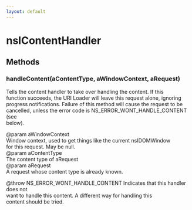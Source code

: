 ```yaml
---
layout: default
---
```


# nsIContentHandler #

## Methods ##

### handleContent(aContentType, aWindowContext, aRequest) ###
  
Tells the content handler to take over handling the content. If this  
function succeeds, the URI Loader will leave this request alone, ignoring  
progress notifications. Failure of this method will cause the request to be  
cancelled, unless the error code is NS_ERROR_WONT_HANDLE_CONTENT (see  
below).  
  
@param aWindowContext  
       Window context, used to get things like the current nsIDOMWindow  
       for this request. May be null.  
@param aContentType  
       The content type of aRequest  
@param aRequest  
       A request whose content type is already known.  
  
@throw NS_ERROR_WONT_HANDLE_CONTENT Indicates that this handler does not  
       want to handle this content. A different way for handling this  
       content should be tried.  
  

